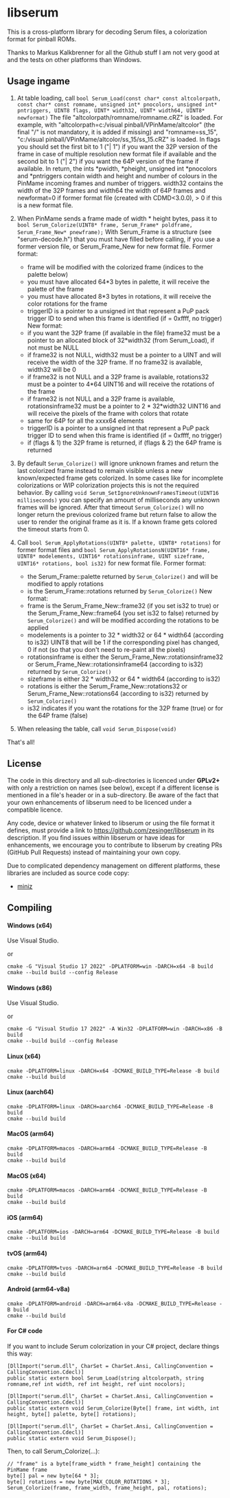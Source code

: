 # libserum
This is a cross-platform library for decoding Serum files, a colorization format for pinball ROMs.

Thanks to Markus Kalkbrenner for all the Github stuff I am not very good at and the tests on other platforms than Windows.

## Usage ingame

1. At table loading, call `bool Serum_Load(const char* const altcolorpath, const char* const romname, unsigned int* pnocolors, unsigned int* pntriggers, UINT8 flags, UINT* width32, UINT* width64, UINT8* newformat)`
The file "altcolorpath/romname/romname.cRZ" is loaded. For example, with "altcolorpath=c:/visual pinball/VPinMame/altcolor" (the final "/" is not mandatory, it is added if missing) and "romname=ss_15", "c:/visual pinball/VPinMame/altcolor/ss_15/ss_15.cRZ" is loaded.
In flags you should set the first bit to 1 ("| 1") if you want the 32P version of the frame in case of multiple resolution new format file if available and the second bit to 1 ("| 2") if you want the 64P version of the frame if available.
In return, the ints *pwidth, *pheight, unsigned int *pnocolors and *pntriggers contain width and height and number of colours in the PinMame incoming frames and number of triggers.
width32 contains the width of the 32P frames and width64 the width of 64P frames and newformat=0 if former format file (created with CDMD<3.0.0), > 0 if this is a new format file.

2. When PinMame sends a frame made of width * height bytes, pass it to `bool Serum_Colorize(UINT8* frame, Serum_Frame* poldframe, Serum_Frame_New* pnewframe);`
With Serum_Frame is a structure (see "serum-decode.h") that you must have filled before calling, if you use a former version file, or Serum_Frame_New for new format file.
Former format:
	- frame will be modified with the colorized frame (indices to the palette below)
	- you must have allocated 64*3 bytes in palette, it will receive the palette of the frame
	- you must have allocated 8*3 bytes in rotations, it will receive the color rotations for the frame
	- triggerID is a pointer to a unsigned int that represent a PuP pack trigger ID to send when this frame is identified (if = 0xffff, no trigger)
New format:
	- if you want the 32P frame (if available in the file) frame32 must be a pointer to an allocated block of 32*width32 (from Serum_Load), if not must be NULL
	- if frame32 is not NULL, width32 must be a pointer to a UINT and will receive the width of the 32P frame. If no frame32 is available, width32 will be 0
	- if frame32 is not NULL and a 32P frame is available, rotations32 must be a pointer to 4*64 UINT16 and will receive the rotations of the frame
	- if frame32 is not NULL and a 32P frame is available, rotationsinframe32 must be a pointer to 2 * 32*width32 UINT16 and will receive the pixels of the frame with colors that rotate
	- same for 64P for all the xxxx64 elements
	- triggerID is a pointer to a unsigned int that represent a PuP pack trigger ID to send when this frame is identified (if = 0xffff, no trigger)
	- if (flags & 1) the 32P frame is returned, if (flags & 2) the 64P frame is returned

3. By default `Serum_Colorize()` will ignore unknown frames and return the last colorized frame instead to remain visible unless a new known/expected frame gets colorized.
In some cases like for incomplete colorizations or WIP colorization projects this is not the required behavior.
By calling `void Serum_SetIgnoreUnknownFramesTimeout(UINT16 milliseconds)` you can specify an amount of milliseconds any unknown frames will be ignored.
After that timeout `Serum_Colorize()` will no longer return the previous colorized frame but return false to allow the user to render the original frame as it is.
If a known frame gets colored the timeout starts from 0.

4. Call `bool Serum_ApplyRotations(UINT8* palette, UINT8* rotations)` for former format files and `bool Serum_ApplyRotationsN(UINT16* frame, UINT8* modelements, UINT16* rotationsinframe, UINT sizeframe, UINT16* rotations, bool is32)` for new format file.
Former format:
	- the Serum_Frame::palette returned by `Serum_Colorize()` and will be modified to apply rotations
	- is the Serum_Frame::rotations returned by `Serum_Colorize()`
New format:
	- frame is the Serum_Frame_New::frame32 (if you set is32 to true) or the Serum_Frame_New::frame64 (you set is32 to false) returned by `Serum_Colorize()` and will be modified according the rotations to be applied
	- modelements is a pointer to 32 * width32 or 64 * width64 (according to is32) UINT8 that will be 1 if the corresponding pixel has changed, 0 if not (so that you don't need to re-paint all the pixels)
	- rotationsinframe is either the Serum_Frame_New::rotationsinframe32 or Serum_Frame_New::rotationsinframe64 (according to is32) returned by `Serum_Colorize()`
	- sizeframe is either 32 * width32 or 64 * width64 (according to is32)
	- rotations is either the Serum_Frame_New::rotations32 or Serum_Frame_New::rotations64 (according to is32) returned by `Serum_Colorize()`
	- is32 indicates if you want the rotations for the 32P frame (true) or for the 64P frame (false)

5. When releasing the table, call `void Serum_Dispose(void)`

That's all!

## License 
The code in this directory and all sub-directories is licenced under **GPLv2+** with only a restriction on names (see below), except if a different license is
mentioned in a file's header or in a sub-directory. Be aware of the fact that your own enhancements of libserum need to
be licenced under a compatible licence.

Any code, device or whatever linked to libserum or using the file format it defines, must provide a link to https://github.com/zesinger/libserum in its description.
If you find issues within libserum or have ideas for enhancements, we encourage you to contribute to libserum by creating PRs (GitHub Pull Requests) instead of maintaining your own copy.

Due to complicated dependency management on different platforms, these libraries are included as source code copy:
* [miniz](https://github.com/richgel999/miniz)

## Compiling

#### Windows (x64)
Use Visual Studio.

or

```shell
cmake -G "Visual Studio 17 2022" -DPLATFORM=win -DARCH=x64 -B build
cmake --build build --config Release
```

#### Windows (x86)
Use Visual Studio.

or

```shell
cmake -G "Visual Studio 17 2022" -A Win32 -DPLATFORM=win -DARCH=x86 -B build
cmake --build build --config Release
```

#### Linux (x64)
```shell
cmake -DPLATFORM=linux -DARCH=x64 -DCMAKE_BUILD_TYPE=Release -B build
cmake --build build
```

#### Linux (aarch64)
```shell
cmake -DPLATFORM=linux -DARCH=aarch64 -DCMAKE_BUILD_TYPE=Release -B build
cmake --build build
```

#### MacOS (arm64)
```shell
cmake -DPLATFORM=macos -DARCH=arm64 -DCMAKE_BUILD_TYPE=Release -B build
cmake --build build
```

#### MacOS (x64)
```shell
cmake -DPLATFORM=macos -DARCH=arm64 -DCMAKE_BUILD_TYPE=Release -B build
cmake --build build
```

#### iOS (arm64)
```shell
cmake -DPLATFORM=ios -DARCH=arm64 -DCMAKE_BUILD_TYPE=Release -B build
cmake --build build
```

#### tvOS (arm64)
```shell
cmake -DPLATFORM=tvos -DARCH=arm64 -DCMAKE_BUILD_TYPE=Release -B build
cmake --build build
```

#### Android (arm64-v8a)
```shell
cmake -DPLATFORM=android -DARCH=arm64-v8a -DCMAKE_BUILD_TYPE=Release -B build
cmake --build build
```

#### For C# code
If you want to include Serum colorization in your C# project, declare things this way:

```
[DllImport("serum.dll", CharSet = CharSet.Ansi, CallingConvention = CallingConvention.Cdecl)]
public static extern bool Serum_Load(string altcolorpath, string romname,ref int width, ref int height, ref uint nocolors);

[DllImport("serum.dll", CharSet = CharSet.Ansi, CallingConvention = CallingConvention.Cdecl)]
public static extern void Serum_Colorize(Byte[] frame, int width, int height, byte[] palette, byte[] rotations);

[DllImport("serum.dll", CharSet = CharSet.Ansi, CallingConvention = CallingConvention.Cdecl)]
public static extern void Serum_Dispose();
```

Then, to call Serum_Colorize(...):

```
// "frame" is a byte[frame_width * frame_height] containing the PinMame frame
byte[] pal = new byte[64 * 3];
byte[] rotations = new byte[MAX_COLOR_ROTATIONS * 3];
Serum_Colorize(frame, frame_width, frame_height, pal, rotations);
```
